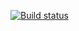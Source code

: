 [![Build status](https://ci.appveyor.com/api/projects/status/57mim0toaasnfax6?svg=true)](https://ci.appveyor.com/project/UserNameSasha/postman-echo)